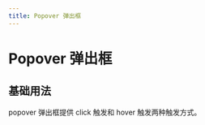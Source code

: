 ```yaml
---
title: Popover 弹出框
---
```


# Popover 弹出框

## 基础用法

popover 弹出框提供 click 触发和 hover 触发两种触发方式。

<ClientOnly>
<yPopover-demo></yPopover-demo>
</ClientOnly>